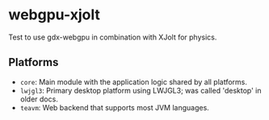 # webgpu-xjolt

Test to use gdx-webgpu in combination with XJolt for physics.


## Platforms

- `core`: Main module with the application logic shared by all platforms.
- `lwjgl3`: Primary desktop platform using LWJGL3; was called 'desktop' in older docs.
- `teavm`: Web backend that supports most JVM languages.
